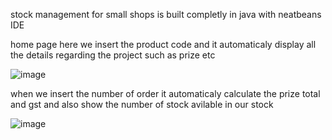 stock management for small shops is built completly in java with neatbeans IDE

home page here we insert the product code and it automaticaly display all the details regarding the project such as prize etc

![image](https://user-images.githubusercontent.com/70889088/93764400-a9770200-fc30-11ea-83b6-c708e92c3fc6.png)

when we insert the number of order it automaticaly calculate the prize total and gst and also show the number of stock avilable in our stock

![image](https://user-images.githubusercontent.com/70889088/93764692-2f934880-fc31-11ea-9cc2-6e0d345468c0.png)
